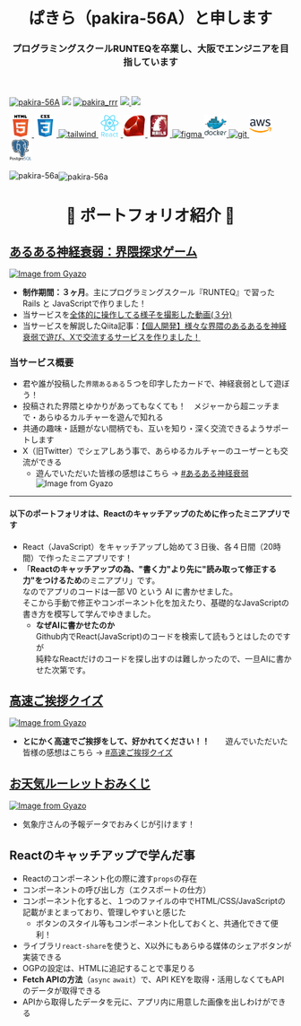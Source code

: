 <h1 align="center">ぱきら（pakira-56A）と申します</h1>
<h3 align="center">プログラミングスクールRUNTEQを卒業し、大阪でエンジニアを目指しています</h3>
　
<p align="left">
  <a href="https://github.com/pakira-56A/pakira-56A/">
    <img src="https://komarev.com/ghpvc/?username=pakira-56A" alt="pakira-56A" /></a>
  <a href="https://github.com/pakira-56A">
    <img height="20" src="https://img.shields.io/github/followers/pakira-56A?label=follow&logo=github&style=flat" /></a>
  <a href="https://twitter.com/pakira_rrr" target="blank">
    <img src="https://raw.githubusercontent.com/rahuldkjain/github-profile-readme-generator/master/src/images/icons/Social/twitter.svg" alt="pakira_rrr" 
      height="  20" width="20" /></a>
  <a href="http://qiita.com/pakira-56A" target="blank">
    <img src="https://qiita-badge.apiapi.app/s/pakira-56A/posts.svg" />
    <img height="20" src="https://qiita-badge.apiapi.app/s/pakira-56A/contributions.svg" />
  </a>
</p>

<p align="left">
  <a href="https://www.w3.org/html/" target="_blank" rel="noreferrer">
    <img src="https://raw.githubusercontent.com/devicons/devicon/master/icons/html5/html5-original-wordmark.svg" alt="html5" width="40" height="40"/> </a>
  
  <a href="https://www.w3schools.com/css/" target="_blank" rel="noreferrer">
    <img src="https://raw.githubusercontent.com/devicons/devicon/master/icons/css3/css3-original-wordmark.svg" alt="css3" width="40" height="40"/> </a>

  <a href="https://tailwindcss.com/" target="_blank" rel="noreferrer">
    <img src="https://www.vectorlogo.zone/logos/tailwindcss/tailwindcss-icon.svg" alt="tailwind" width="40" height="40"/> </a> 
    
  <a href="https://reactjs.org/" target="_blank" rel="noreferrer">
    <img src="https://raw.githubusercontent.com/devicons/devicon/master/icons/react/react-original-wordmark.svg" alt="react" width="40" height="40"/> </a>
    
  <a href="https://www.ruby-lang.org/en/" target="_blank" rel="noreferrer">
    <img src="https://raw.githubusercontent.com/devicons/devicon/master/icons/ruby/ruby-original.svg" alt="ruby" width="40" height="40"/> </a>
    
  <a href="https://rubyonrails.org" target="_blank" rel="noreferrer"> 
    <img src="https://raw.githubusercontent.com/devicons/devicon/master/icons/rails/rails-original-wordmark.svg" alt="rails" width="40" height="40"/> </a>
    
    
  <a href="https://www.figma.com/" target="_blank" rel="noreferrer">
    <img src="https://www.vectorlogo.zone/logos/figma/figma-icon.svg" alt="figma" width="40" height="40"/> </a>

  <a href="https://www.docker.com/" target="_blank" rel="noreferrer">
    <img src="https://raw.githubusercontent.com/devicons/devicon/master/icons/docker/docker-original-wordmark.svg" alt="docker" width="40" height="40"/> </a>
  
  <a href="https://git-scm.com/" target="_blank" rel="noreferrer">
    <img src="https://www.vectorlogo.zone/logos/git-scm/git-scm-icon.svg" alt="git" width="40" height="40"/> </a>
    
  <a href="https://aws.amazon.com" target="_blank" rel="noreferrer">
    <img src="https://raw.githubusercontent.com/devicons/devicon/master/icons/amazonwebservices/amazonwebservices-original-wordmark.svg" alt="aws" width="40" height="40"/> </a>
    
  <a href="https://www.postgresql.org" target="_blank" rel="noreferrer">
    <img src="https://raw.githubusercontent.com/devicons/devicon/master/icons/postgresql/postgresql-original-wordmark.svg" alt="postgresql" width="40" height="40"/> </a>

    
    
</p>

<p><img align="left" src="https://github-readme-stats.vercel.app/api/top-langs?username=pakira-56a&show_icons=true&locale=en&layout=compact" alt="pakira-56a" /></p>

<p> <img align="center" src="https://github-readme-stats.vercel.app/api?username=pakira-56a&show_icons=true&locale=en" alt="pakira-56a" /></p>


<h1 align="center">🥳 ポートフォリオ紹介 🥳 </h1>

## [あるある神経衰弱：界隈探求ゲーム](https://aruaru-games.com)
[![Image from Gyazo](https://i.gyazo.com/f974550f90299f41f0773b6c31fc3db3.png)](https://aruaru-games.com)
- **制作期間：３ヶ月**。主にプログラミングスクール『RUNTEQ』で習った Rails と JavaScriptで作りました！
- 当サービスを[全体的に操作してる様子を撮影した動画(３分)](https://drive.google.com/file/d/1ANewasmQ9Rs_Pi6g4G_ywwmX-Y41VhOE/preview)
- 当サービスを解説したQiita記事：[【個人開発】様々な界隈のあるあるを神経衰弱で遊び、Xで交流するサービスを作りました！](https://qiita.com/pakira-56A/items/8fde551e0e14520d6f3c)

### 当サービス概要
  - 君や誰が投稿した`界隈あるある`５つを印字したカードで、神経衰弱として遊ぼう！
  - 投稿された界隈とゆかりがあってもなくても！　メジャーから超ニッチまで・あらゆるカルチャーを遊んで知れる
  - 共通の趣味・話題がない間柄でも、互いを知り・深く交流できるようサポートします
  - X（旧Twitter）でシェアしあう事で、あらゆるカルチャーのユーザーとも交流ができる
    - 遊んでいただいた皆様の感想はこちら → [#あるある神経衰弱](https://x.com/search?q=%23あるある神経衰弱&src=recent_search_click&f=live)  
      <img src="https://i.gyazo.com/5bd973d301675701dce8180b5685a712.gif" alt="Image from Gyazo" width="500"/>

____
#### 以下のポートフォリオは、Reactのキャッチアップのために作ったミニアプリです
- React（JavaScript）をキャッチアップし始めて３日後、各４日間（20時間）で作ったミニアプリです！
- 「**Reactのキャッチアップの為、"書く力"より先に"読み取って修正する力"をつけるため**のミニアプリ」です。    
  なのでアプリのコードは一部 V0 という AI に書かせました。  
  そこから手動で修正やコンポーネント化を加えたり、基礎的なJavaScriptの書き方を模写して学んでゆきました。
  - **なぜAIに書かせたのか**  
    Github内でReact(JavaScript)のコードを検索して読もうとはしたのですが  
    純粋なReactだけのコードを探し出すのは難しかったので、一旦AIに書かせた次第です。
  
## [**高速ご挨拶クイズ**](https://high-speed-greetings-quiz.vercel.app/)
[![Image from Gyazo](https://i.gyazo.com/459e9a399414cd8a4e5fa2f101b6b09f.png)](https://high-speed-greetings-quiz.vercel.app/)
- **とにかく高速でご挨拶をして、好かれてください！！**　　遊んでいただいた皆様の感想はこちら → [#高速ご挨拶クイズ](https://x.com/search?q=%23高速ご挨拶クイズ&src=recent_search_click&f=live)
 


## [お天気ルーレットおみくじ](https://otenki-omikuji.vercel.app/)
[![Image from Gyazo](https://i.gyazo.com/1c85719846e729406564c77a90fb0e7c.png)](https://otenki-omikuji.vercel.app/)
- 気象庁さんの予報データでおみくじが引けます！

## Reactのキャッチアップで学んだ事
- Reactのコンポーネント化の際に渡す`props`の存在
- コンポーネントの呼び出し方（エクスポートの仕方）
- コンポーネント化すると、１つのファイルの中でHTML/CSS/JavaScriptの記載がまとまっており、管理しやすいと感じた
  - ボタンのスタイル等もコンポーネント化しておくと、共通化できて便利！
- ライブラリ`react-share`を使うと、X以外にもあらゆる媒体のシェアボタンが実装できる
- OGPの設定は、HTMLに追記することで事足りる
- **Fetch APIの方法**（`async` `await`）で、API KEYを取得・活用しなくてもAPIのデータが取得できる
- APIから取得したデータを元に、アプリ内に用意した画像を出しわけができる


